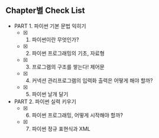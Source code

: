 ## Chapter별 Check List
- PART 1. 파이썬 기본 문법 익히기
   - [x] 1. 파이썬이란 무엇인가?
   - [x] 2. 파이썬 프로그래밍의 기초, 자료형
   - [x] 3. 프로그램의 구조를 쌓는다! 제어문
   - [x] 4. 커넥션 관리프로그램의 입력화 출력은 어떻게 해야 할까?
   - [x] 5. 파이썬 날개 달기   
- PART 2. 파이썬 실력 키우기
   - [x] 6. 파이썬 프로그래밍, 어떻게 시작해야 할까?
   - [x] 7. 파이썬 정규 표현식과 XML
